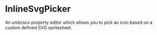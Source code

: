 # InlineSvgPicker
An umbraco property editor which allows you to pick an icon based on a custom defined SVG spritesheet.
